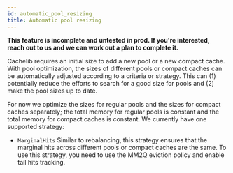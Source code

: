 ```yaml
---
id: automatic_pool_resizing
title: Automatic pool resizing
---
```


**This feature is incomplete and untested in prod. If you're interested, reach out to us and we can work out a plan to complete it.**

Cachelib requires an initial size to add a new pool or a new compact cache. With pool optimization, the sizes of different pools or compact caches can be automatically adjusted according to a criteria or strategy. This can (1) potentially reduce the efforts to search for a good size for pools and (2) make the pool sizes up to date.

For now we optimize the sizes for regular pools and the sizes for compact caches separately; the total memory for regular pools is constant and the total memory for compact caches is constant. We currently have one supported strategy:

* `MarginalHits`
Similar to rebalancing, this strategy ensures that the marginal hits across different pools or compact caches are the same. To use this strategy, you need to use the MM2Q eviction policy and enable tail hits tracking.
